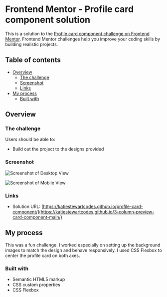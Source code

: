 # Frontend Mentor - Profile card component solution

This is a solution to the [Profile card component challenge on Frontend Mentor](https://www.frontendmentor.io/challenges/profile-card-component-cfArpWshJ). Frontend Mentor challenges help you improve your coding skills by building realistic projects. 

## Table of contents

- [Overview](#overview)
  - [The challenge](#the-challenge)
  - [Screenshot](#screenshot)
  - [Links](#links)
- [My process](#my-process)
  - [Built with](#built-with)


## Overview

### The challenge

Users should be able to:

- Build out the project to the designs provided

### Screenshot

![Screenshot of Desktop View](https://user-images.githubusercontent.com/97202985/155888999-d8a4c77a-3c00-4dd6-96bc-1caddba95932.png)

![Screenshot of Mobile View](https://user-images.githubusercontent.com/97202985/155888940-69d35a0e-6783-4756-ac13-230e8780f9f0.png)

### Links

- Solution URL: [https://katiestewartcodes.github.io/profile-card-component/](https://katiestewartcodes.github.io/3-column-preview-card-component-main/)

## My process

This was a fun challenge. I worked especially on setting up the background images to match the design and behave responsively. I used CSS Flexbox to center the profile card on both axes.

### Built with

- Semantic HTML5 markup
- CSS custom properties
- CSS Flexbox




